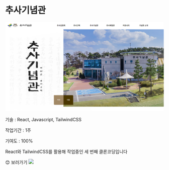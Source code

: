 <h1>추사기념관</h1>
<a href="https://lottecloning.vercel.app/" target="_blank"><img src="/public/images/chusa.png" alt="chusa"></a>
<p>기술 : React, Javascript, TailwindCSS</p>
<p>작업기간 : 1주</p>
<p>기여도 : 100%</p>
<p>React와 TailwindCSS를 활용해 작업중인 세 번째 클론코딩입니다</p>
😊 보러가기 <a href="https://react-chusa.vercel.app/" target="_blank"><img src="https://img.shields.io/badge/추사기념관-006600?style=flat-square&logo=vercel&logoColor=white"/></a>
